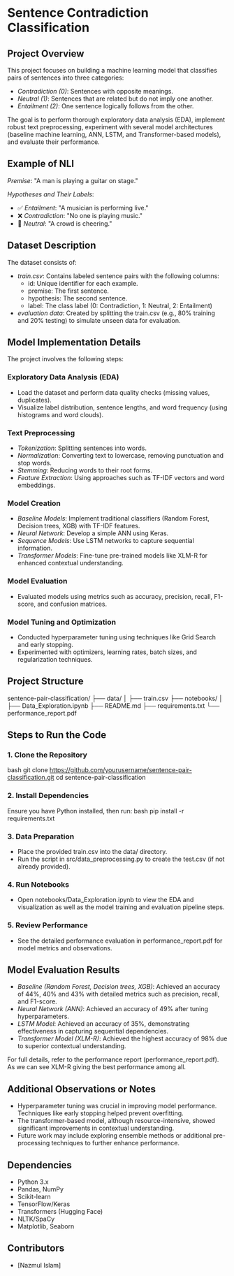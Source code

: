 # Sentence Contradiction Classification

## Project Overview
This project focuses on building a machine learning model that classifies pairs of sentences into three categories:

- *Contradiction (0)*: Sentences with opposite meanings.
- *Neutral (1)*: Sentences that are related but do not imply one another.
- *Entailment (2)*: One sentence logically follows from the other.

The goal is to perform thorough exploratory data analysis (EDA), implement robust text preprocessing, experiment with several model architectures (baseline machine learning, ANN, LSTM, and Transformer-based models), and evaluate their performance.

## Example of NLI
*Premise*: "A man is playing a guitar on stage."

*Hypotheses and Their Labels*:
- ✅ *Entailment*: "A musician is performing live."
- ❌ *Contradiction*: "No one is playing music."
- 🔸 *Neutral*: "A crowd is cheering."

## Dataset Description
The dataset consists of:

- *train.csv*: Contains labeled sentence pairs with the following columns:
  - id: Unique identifier for each example.
  - premise: The first sentence.
  - hypothesis: The second sentence.
  - label: The class label (0: Contradiction, 1: Neutral, 2: Entailment)
- *evaluation data*: Created by splitting the train.csv (e.g., 80% training and 20% testing) to simulate unseen data for evaluation.

## Model Implementation Details
The project involves the following steps:

### Exploratory Data Analysis (EDA)
- Load the dataset and perform data quality checks (missing values, duplicates).
- Visualize label distribution, sentence lengths, and word frequency (using histograms and word clouds).

### Text Preprocessing
- *Tokenization*: Splitting sentences into words.
- *Normalization*: Converting text to lowercase, removing punctuation and stop words.
- *Stemming*: Reducing words to their root forms.
- *Feature Extraction*: Using approaches such as TF-IDF vectors and word embeddings.

### Model Creation
- *Baseline Models*: Implement traditional classifiers (Random Forest, Decision trees, XGB) with TF-IDF features.
- *Neural Network*: Develop a simple ANN using Keras.
- *Sequence Models*: Use LSTM networks to capture sequential information.
- *Transformer Models*: Fine-tune pre-trained models like XLM-R for enhanced contextual understanding.

### Model Evaluation
- Evaluated models using metrics such as accuracy, precision, recall, F1-score, and confusion matrices.

### Model Tuning and Optimization
- Conducted hyperparameter tuning using techniques like Grid Search and early stopping.
- Experimented with optimizers, learning rates, batch sizes, and regularization techniques.

## Project Structure

sentence-pair-classification/
├── data/
│   ├── train.csv
├── notebooks/
│   ├── Data_Exploration.ipynb
├── README.md
├── requirements.txt
└── performance_report.pdf


## Steps to Run the Code

### 1. Clone the Repository
bash
git clone https://github.com/yourusername/sentence-pair-classification.git
cd sentence-pair-classification


### 2. Install Dependencies
Ensure you have Python installed, then run:
bash
pip install -r requirements.txt


### 3. Data Preparation
- Place the provided train.csv into the data/ directory.
- Run the script in src/data_preprocessing.py to create the test.csv (if not already provided).

### 4. Run Notebooks
- Open notebooks/Data_Exploration.ipynb to view the EDA and visualization as well as the model training and evaluation pipeline steps.

### 5. Review Performance
- See the detailed performance evaluation in performance_report.pdf for model metrics and observations.

## Model Evaluation Results
- *Baseline (Random Forest, Decision trees, XGB)*: Achieved an accuracy of 44%, 40% and 43% with detailed metrics such as precision, recall, and F1-score.
- *Neural Network (ANN)*: Achieved an accuracy of 49% after tuning hyperparameters.
- *LSTM Model*: Achieved an accuracy of 35%, demonstrating effectiveness in capturing sequential dependencies.
- *Transformer Model (XLM-R)*: Achieved the highest accuracy of 98% due to superior contextual understanding.

For full details, refer to the performance report (performance_report.pdf). As we can see XLM-R giving the best performance among all.

## Additional Observations or Notes
- Hyperparameter tuning was crucial in improving model performance. Techniques like early stopping helped prevent overfitting.
- The transformer-based model, although resource-intensive, showed significant improvements in contextual understanding.
- Future work may include exploring ensemble methods or additional pre-processing techniques to further enhance performance.

## Dependencies
- Python 3.x
- Pandas, NumPy
- Scikit-learn
- TensorFlow/Keras
- Transformers (Hugging Face)
- NLTK/SpaCy
- Matplotlib, Seaborn

## Contributors
- [Nazmul Islam]
